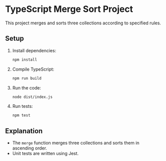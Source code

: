 # TypeScript Merge Sort Project

This project merges and sorts three collections according to specified rules.

## Setup

1. Install dependencies:
    ```sh
    npm install
    ```

2. Compile TypeScript:
    ```sh
    npm run build
    ```

3. Run the code:
    ```sh
    node dist/index.js
    ```

4. Run tests:
    ```sh
    npm test
    ```

## Explanation

- The `merge` function merges three collections and sorts them in ascending order.
- Unit tests are written using Jest.

